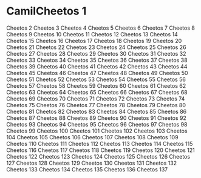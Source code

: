 # CamilCheetos 1
Cheetos 2
Cheetos 3
Cheetos 4
Cheetos 5
Cheetos 6
Cheetos 7
Cheetos 8
Cheetos 9
Cheetos 10
Cheetos 11
Cheetos 12
Cheetos 13
Cheetos 14
Cheetos 15
Cheetos 16
Cheetos 17
Cheetos 18
Cheetos 19
Cheetos 20
Cheetos 21
Cheetos 22
Cheetos 23
Cheetos 24
Cheetos 25
Cheetos 26
Cheetos 27
Cheetos 28
Cheetos 29
Cheetos 30
Cheetos 31
Cheetos 32
Cheetos 33
Cheetos 34
Cheetos 35
Cheetos 36
Cheetos 37
Cheetos 38
Cheetos 39
Cheetos 40
Cheetos 41
Cheetos 42
Cheetos 43
Cheetos 44
Cheetos 45
Cheetos 46
Cheetos 47
Cheetos 48
Cheetos 49
Cheetos 50
Cheetos 51
Cheetos 52
Cheetos 53
Cheetos 54
Cheetos 55
Cheetos 56
Cheetos 57
Cheetos 58
Cheetos 59
Cheetos 60
Cheetos 61
Cheetos 62
Cheetos 63
Cheetos 64
Cheetos 65
Cheetos 66
Cheetos 67
Cheetos 68
Cheetos 69
Cheetos 70
Cheetos 71
Cheetos 72
Cheetos 73
Cheetos 74
Cheetos 75
Cheetos 76
Cheetos 77
Cheetos 78
Cheetos 79
Cheetos 80
Cheetos 81
Cheetos 82
Cheetos 83
Cheetos 84
Cheetos 85
Cheetos 86
Cheetos 87
Cheetos 88
Cheetos 89
Cheetos 90
Cheetos 91
Cheetos 92
Cheetos 93
Cheetos 94
Cheetos 95
Cheetos 96
Cheetos 97
Cheetos 98
Cheetos 99
Cheetos 100
Cheetos 101
Cheetos 102
Cheetos 103
Cheetos 104
Cheetos 105
Cheetos 106
Cheetos 107
Cheetos 108
Cheetos 109
Cheetos 110
Cheetos 111
Cheetos 112
Cheetos 113
Cheetos 114
Cheetos 115
Cheetos 116
Cheetos 117
Cheetos 118
Cheetos 119
Cheetos 120
Cheetos 121
Cheetos 122
Cheetos 123
Cheetos 124
Cheetos 125
Cheetos 126
Cheetos 127
Cheetos 128
Cheetos 129
Cheetos 130
Cheetos 131
Cheetos 132
Cheetos 133
Cheetos 134
Cheetos 135
Cheetos 136
Cheetos 137
